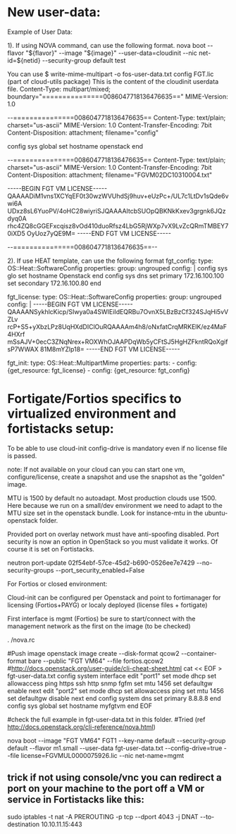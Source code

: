 # New user-data:

Example of User Data:

1). If using NOVA command, can use the following format.
nova boot --flavor "${flavor}" --image "${image}" --user-data=cloudinit --nic net-id=${netid} --security-group default test


You can use 
$ write-mime-multipart -o fos-user-data.txt config FGT.lic
(part of cloud-utils package)
This is the content of the cloudinit userdata file.
Content-Type: multipart/mixed; boundary="===============0086047718136476635=="
MIME-Version: 1.0

--===============0086047718136476635==
Content-Type: text/plain; charset="us-ascii"
MIME-Version: 1.0
Content-Transfer-Encoding: 7bit
Content-Disposition: attachment; filename="config"

config sys global
    set hostname openstack
end

--===============0086047718136476635==
Content-Type: text/plain; charset="us-ascii"
MIME-Version: 1.0
Content-Transfer-Encoding: 7bit
Content-Disposition: attachment; filename="FGVM02DC10310004.txt"

-----BEGIN FGT VM LICENSE-----
QAAAADiM1vns1XCYqEF0t30wzWVUhdSj9huv+eUzPc+/UL7c1LtDv1sQde6vwi6A
UDxz8sL6YuoPV/4oHC28wiyriSJQAAAAItcbSUOpQBKNkKxev3grgnk6JQzdyq0A
rhc4ZQ8cGGEFxcqisz8vOd410duoRfsz4LbG5RjWXp7vX9LvZcQRmTMBEY70iXD5
OyUoz7yQE9M=
-----END FGT VM LICENSE-----

--===============0086047718136476635==--



2). If use HEAT template, can use the following format
fgt_config:
  type: OS::Heat::SoftwareConfig
  properties:
    group: ungrouped
    config: |
      config sys glo
      set hostname Openstack
      end
      config sys dns
      set primary 172.16.100.100
      set secondary 172.16.100.80
      end

 fgt_license:
  type: OS::Heat::SoftwareConfig
  properties:
    group: ungrouped
    config: |
       -----BEGIN FGT VM LICENSE-----
       QAAAANSykhlcKicp/SIwya0a4SWIEiIdEQRBu7OvnX5LBzBzCf324SJqHi5vVZLv
       rcP+S5+yXbzLPz8UqHXdDIClOuRQAAAAm4h8/oNxfatCrqMRKElK/ez4MaF4HXrf
       mSsAJV+0ecC3ZNqNrex+ROXWhOJAAPDqWb5yCFtSJ5HgHZFkntRQoXgifsP7WWAX
       81M8mYZlp18=
       -----END FGT VM LICENSE-----

 fgt_init:
  type: OS::Heat::MultipartMime
  properties:
    parts:
     - config: {get_resource: fgt_license}
     - config: {get_resource: fgt_config}


# Fortigate/Fortios specifics to virtualized environment and fortistacks setup:


To be able to use cloud-init config-drive is mandatory even if no license file is passed.

note: If not available on your cloud can you can start one vm, configure/license, create a snapshot and use the snapshot as the "golden" image.

MTU is 1500 by default no autoadapt. Most production clouds use 1500. Here because we run on a small/dev environment we need to adapt to the MTU size set in the openstack bundle. Look for instance-mtu in the ubuntu-openstack folder.

Provided port on overlay network must have anti-spoofing disabled. Port security is now an option in OpenStack so you must validate it works.
Of course it is set on Fortistacks.

neutron port-update 02f54ebf-57ce-45d2-b690-0526ee7e7429 --no-security-groups --port_security_enabled=False


For Fortios or closed environment:

Cloud-init can be configured per Openstack and point to fortimanager for licensing (Fortios+PAYG) or localy deployed (license files + fortigate)

First interface is mgmt (Fortios) be sure to start/connect with the management network as the first on the image (to be checked)

. /nova.rc

#Push image
openstack image create --disk-format qcow2 --container-format bare  --public  "FGT VM64"  --file fortios.qcow2
#http://docs.openstack.org/user-guide/cli-cheat-sheet.html
cat << EOF > fgt-user-data.txt
config system interface
 edit "port1"
  set mode dhcp
  set allowaccess ping https ssh http snmp fgfm
  set mtu 1456
  set defaultgw enable 
 next
 edit "port2"
  set mode dhcp
  set allowaccess ping
  set mtu 1456
  set defaultgw disable
 next
end
config system dns
 set primary 8.8.8.8
end
config sys global
 set hostname myfgtvm
end
EOF

#check the full example in fgt-user-data.txt in this folder.
#Tried (ref http://docs.openstack.org/cli-reference/nova.html)

nova boot --image "FGT VM64" FGT1 --key-name default --security-group default --flavor m1.small --user-data fgt-user-data.txt --config-drive=true --file license=FGVMUL0000075926.lic --nic net-name=mgmt


## trick if not using console/vnc you can redirect a port on your machine to the port off a VM or service in Fortistacks like this:
sudo iptables -t nat -A PREROUTING -p tcp --dport 4043 -j DNAT --to-destination 10.10.11.15:443
